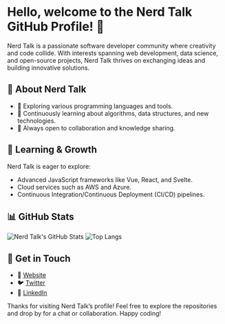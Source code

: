 # Hello, welcome to the Nerd Talk GitHub Profile! 👋

Nerd Talk is a passionate software developer community where creativity and code collide. With interests spanning web development, data science, and open-source projects, Nerd Talk thrives on exchanging ideas and building innovative solutions.

## 📜 About Nerd Talk
- 🧩 Exploring various programming languages and tools.
- 🌱 Continuously learning about algorithms, data structures, and new technologies.
- 🤝 Always open to collaboration and knowledge sharing.

## 🌱 Learning & Growth
Nerd Talk is eager to explore:
- Advanced JavaScript frameworks like Vue, React, and Svelte.
- Cloud services such as AWS and Azure.
- Continuous Integration/Continuous Deployment (CI/CD) pipelines.

## 📊 GitHub Stats
![Nerd Talk's GitHub Stats](https://github-readme-stats.vercel.app/api?username=NerdTalk&show_icons=true&theme=radical)
![Top Langs](https://github-readme-stats.vercel.app/api/top-langs/?username=NerdTalk&layout=compact&theme=radical)

## 🤝 Get in Touch
- 🔗 [Website](https://example.com)  
- 🐦 [Twitter](https://twitter.com/NerdTalkDev)  
- 💼 [LinkedIn](https://www.linkedin.com/in/NerdTalk)

Thanks for visiting Nerd Talk’s profile! Feel free to explore the repositories and drop by for a chat or collaboration. Happy coding!
